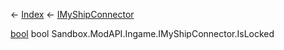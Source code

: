 ← [Index](Api-Index) ← [IMyShipConnector](Sandbox.ModAPI.Ingame.IMyShipConnector)

[bool](System.Boolean) bool Sandbox.ModAPI.Ingame.IMyShipConnector.IsLocked